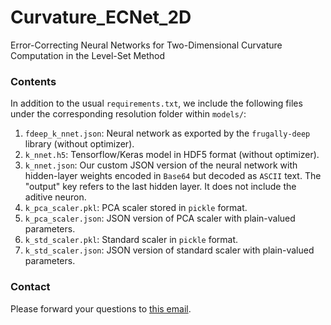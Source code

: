 # Curvature_ECNet_2D
Error-Correcting Neural Networks for Two-Dimensional Curvature Computation in the Level-Set Method

### Contents

In addition to the usual `requirements.txt`, we include the following files under the corresponding resolution folder within `models/`:

1. `fdeep_k_nnet.json`: Neural network as exported by the `frugally-deep` library (without optimizer).
2. `k_nnet.h5`: Tensorflow/Keras model in HDF5 format (without optimizer).
3. `k_nnet.json`: Our custom JSON version of the neural network with hidden-layer weights encoded in `Base64` but decoded as `ASCII` text.  The "output" key refers to the last hidden layer.  It does not include the aditive neuron.
4. `k_pca_scaler.pkl`: PCA scaler stored in `pickle` format.
5. `k_pca_scaler.json`: JSON version of PCA scaler with plain-valued parameters.
6. `k_std_scaler.pkl`: Standard scaler in `pickle` format.
7. `k_std_scaler.json`: JSON version of standard scaler with plain-valued parameters.

### Contact

Please forward your questions to [this email](mailto:lal@cs.ucsb.edu).
